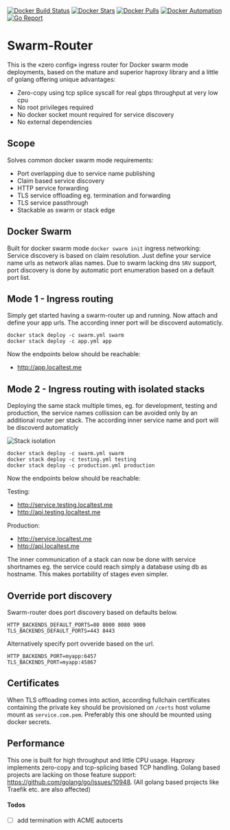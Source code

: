 [![Docker Build Status](https://img.shields.io/docker/build/flavioaiello/swarm-router.svg)](https://hub.docker.com/r/flavioaiello/swarm-router/)
[![Docker Stars](https://img.shields.io/docker/stars/flavioaiello/swarm-router.svg)](https://hub.docker.com/r/flavioaiello/swarm-router/)
[![Docker Pulls](https://img.shields.io/docker/pulls/flavioaiello/swarm-router.svg)](https://hub.docker.com/r/flavioaiello/swarm-router/)
[![Docker Automation](
https://img.shields.io/docker/automated/flavioaiello/swarm-router.svg)](https://hub.docker.com/r/flavioaiello/swarm-router/)
[![Go Report](
https://goreportcard.com/badge/github.com/flavioaiello/swarm-router)](https://goreportcard.com/report/github.com/flavioaiello/swarm-router)

# Swarm-Router
This is the «zero config» ingress router for Docker swarm mode deployments, based on the mature and superior haproxy library and a little of golang offering unique advantages:
- Zero-copy using tcp splice syscall for real gbps throughput at very low cpu
- No root privileges required
- No docker socket mount required for service discovery
- No external dependencies

## Scope
Solves common docker swarm mode requirements:
- Port overlapping due to service name publishing 
- Claim based service discovery
- HTTP service forwarding
- TLS service offloading eg. termination and forwarding
- TLS service passthrough
- Stackable as swarm or stack edge

## Docker Swarm
Built for docker swarm mode `docker swarm init` ingress networking: Service discovery is based on claim resolution. Just define your service name urls as network alias names. Due to swarm lacking dns `SRV` support, port discovery is done by automatic port enumeration based on a default port list.

## Mode 1 - Ingress routing
Simply get started having a swarm-router up and running. Now attach and define your app urls. The according inner port will be discoverd automaticly.
```
docker stack deploy -c swarm.yml swarm
docker stack deploy -c app.yml app
```
Now the endpoints below should be reachable:
- http://app.localtest.me

## Mode 2 - Ingress routing with isolated stacks
Deploying the same stack multiple times, eg. for development, testing and production, the service names collission can be avoided only by an additional router per stack. The according inner service name and port will be discoverd automaticly 

![Stack isolation](https://github.com/flavioaiello/swarm-router/blob/master/swarm-router.png?raw=true)

```
docker stack deploy -c swarm.yml swarm
docker stack deploy -c testing.yml testing
docker stack deploy -c production.yml production
```
Now the endpoints below should be reachable:

Testing:
- http://service.testing.localtest.me
- http://api.testing.localtest.me

Production:
- http://service.localtest.me
- http://api.localtest.me

The inner communication of a stack can now be done with service shortnames eg. the service could reach simply a database using db as hostname. This makes portability of stages even simpler.

## Override port discovery
Swarm-router does port discovery based on defaults below.
```
HTTP_BACKENDS_DEFAULT_PORTS=80 8000 8080 9000
TLS_BACKENDS_DEFAULT_PORTS=443 8443
```

Alternatively specify port ovveride based on the url.
```
HTTP_BACKENDS_PORT=myapp:6457
TLS_BACKENDS_PORT=myapp:45867
```

## Certificates
When TLS offloading comes into action, according fullchain certificates containing the private key should be provisioned on `/certs` host volume mount as `service.com.pem`. Preferably this one should be mounted using docker secrets.

## Performance
This one is built for high throughput and little CPU usage. Haproxy implements zero-copy and tcp-splicing based TCP handling. Golang based projects are lacking on those feature support: https://github.com/golang/go/issues/10948. (All golang based projects like Traefik etc. are also affected)

#### Todos
- [ ] add termination with ACME autocerts
